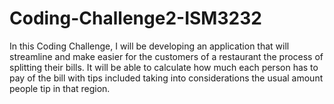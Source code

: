 # Coding-Challenge2-ISM3232

In this Coding Challenge, I will be developing an application that will streamline and make easier for the customers of a restaurant the process of splitting their bills. It will be able to calculate how much each person has to pay of the bill with tips included taking into considerations the usual amount people tip in that region.
